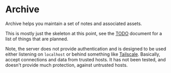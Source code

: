 # Archive
Archive helps you maintain a set of notes and associated assets.

This is mostly just the skeleton at this point, see the [TODO](TODO.md) document
for a list of things that are planned.

Note, the server does not provide authentication and is designed to be used
either listening on `localhost` or behind something like
[Tailscale](https//tailscale.com). Basically, accept connections and data from
trusted hosts. It has not been tested, and doesn't provide much protection,
against untrusted hosts.
